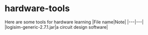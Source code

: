 # hardware-tools
Here are some tools for hardware learning
|File name|Note|
|---|---|
|logisim-generic-2.7.1.jar|a circuit design software|
